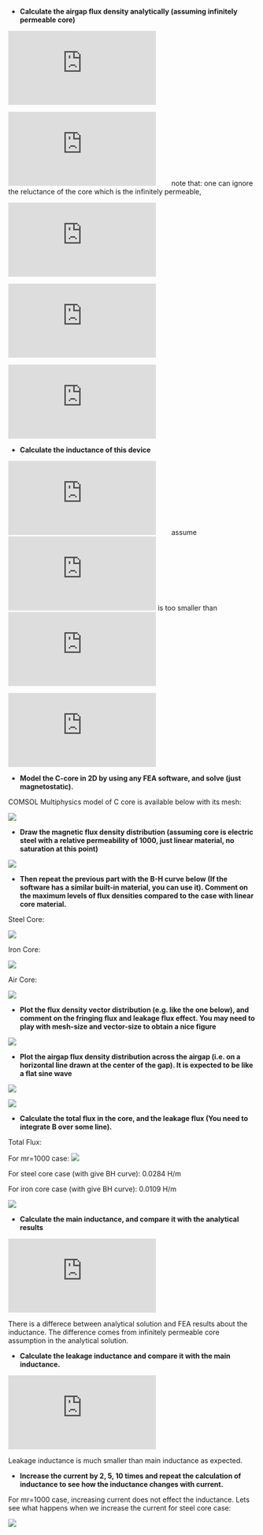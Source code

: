 - **Calculate the airgap flux density analytically (assuming infinitely permeable core)**

![](https://latex.codecogs.com/gif.latex?%5Cint%20Hdl%3DNI)

![](https://latex.codecogs.com/gif.latex?H*0.01%3D100*120)&nbsp;&nbsp;&nbsp;&nbsp;&nbsp;&nbsp;&nbsp;&nbsp;note that:  one can ignore the reluctance of the core which is the infinitely permeable,

![](https://latex.codecogs.com/gif.latex?%5Cfrac%7BB%7D%7B%5Cmu%20_%7Bo%7D%5Cmu%20_%7Br%7D%7D*0.01%3D100*120)

![](https://latex.codecogs.com/gif.latex?B%3D%5Cfrac%7B100*120*4%5Cpi%2010%5E%7B-7%7D%7D%7B0.01%7D)

![](https://latex.codecogs.com/gif.latex?B%3D1.5072T)

- **Calculate the inductance of this device**


![](https://latex.codecogs.com/gif.latex?L%3DL_%7Bm%7D&plus;L_%7Bleakage%7D)&nbsp;&nbsp;&nbsp;&nbsp;&nbsp;&nbsp;&nbsp;&nbsp;assume ![](https://latex.codecogs.com/gif.latex?L_%7Bleakage%7D) is too smaller than ![](https://latex.codecogs.com/gif.latex?L_%7Bm%7D)

![](https://latex.codecogs.com/gif.latex?L_%7Bm%7D%3D%5Cfrac%7BN%5Cphi%20%7D%7BI%7D%3D%5Cfrac%7B100*%281.5072*%281*0.02%29%29%7D%7B120%7D%3D0.025H)

- **Model the C-core in 2D by using any FEA software, and solve (just magnetostatic).**

COMSOL Multiphysics model of C core is available below with its mesh:

![](Mesh.png "")




-  **Draw the magnetic flux density distribution (assuming core is electric steel with a relative permeability of 1000, just linear material, no saturation at this point)**

![](B_Distribution.png "")

- **Then repeat the previous part with the B-H curve below (If the software has a similar built-in material, you can use it). Comment on the maximum levels of flux densities compared to the case with linear core material.**

Steel Core:

![](B_Distribution_SteelBH.png "")

Iron Core:

![](B_Distribution_IronBH.png "")

Air Core:

![](B_Distribution_AirBH.png "")

- **Plot the flux density vector distribution (e.g. like the one below), and comment on the fringing flux and leakage flux effect. You may need to play with mesh-size and vector-size to obtain a nice figure**

![](airgap.png "")

- **Plot the airgap flux density distribution across the airgap (i.e. on a horizontal line drawn at the center of the gap). It is expected to be like a flat sine wave**


![](airgapline.png "")


![](airgaplineB.png "")

- **Calculate the total flux in the core, and the leakage flux (You need to integrate B over some line).**

Total Flux:

For mr=1000 case:
![](totalfluxinthecore.jpg "")

For steel core case (with give BH curve): 0.0284 H/m

For iron core case (with give BH curve): 0.0109 H/m

![](leakage.jpg "")

- **Calculate the main inductance, and compare it with the analytical results**

![](https://latex.codecogs.com/gif.latex?L_%7Bm%7D%3D%5Cfrac%7BN%5Cphi%20%7D%7BI%7D%3D%5Cfrac%7B100*0.0788%7D%7B120%7D%3D0.065)

There is a differece between analytical solution and FEA results about the inductance. The difference comes from infinitely permeable core assumption in the analytical solution.

- **Calculate the leakage inductance and compare it with the main inductance.**

![](https://latex.codecogs.com/gif.latex?L_%7Bleakage%7D%3D%5Cfrac%7BN%5Cphi%20%7D%7BI%7D%3D%5Cfrac%7B100*0.006%7D%7B120%7D%3D0.005)

Leakage inductance is much smaller than main inductance as expected.

- **Increase the current by 2, 5, 10 times and repeat the calculation of inductance to see how the inductance changes with current.**

For mr=1000 case, increasing current does not effect the inductance. Lets see what happens when we increase the current for steel core case:

![](Inducuctancewithcurrent.jpg "")
